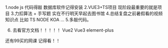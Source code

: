 1.node js 代码得敲 数据库软件记得安装
2.VUE3+TS项目                                   现阶段最重要的就是项目
3.力扣算法 + 手写题 实在不行明天早起去图书馆
4.总结复盘之前暑假看的视频知识点 比如 TS NODE KOA ...
5.多敲代码。

6. 去看官方文档！！！！！ Vue2 Vue3 element-plus

还有99买的网课 记得看！！ 